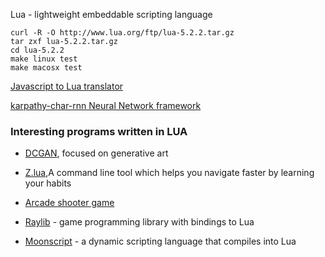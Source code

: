 Lua - lightweight embeddable scripting language


    curl -R -O http://www.lua.org/ftp/lua-5.2.2.tar.gz
    tar zxf lua-5.2.2.tar.gz
    cd lua-5.2.2
    make linux test
    make macosx test


[Javascript to Lua translator](https://github.com/wizzard0/js2lua)


[ karpathy-char-rnn Neural Network framework](https://github.com/karpathy/char-rnn)


### Interesting programs written in LUA

+ [DCGAN](https://github.com/robbiebarrat/art-dcgan), focused on generative art
+ [Z.lua](https://github.com/skywind3000/z.lua),A command line tool which helps you navigate faster by learning your habits
+ [Arcade shooter game](https://github.com/a327ex/BYTEPATH)


+ [Raylib](https://www.raylib.com/index.html) - game programming library with bindings to Lua
+ [Moonscript](http://moonscript.org/) - a dynamic scripting language that compiles into Lua
